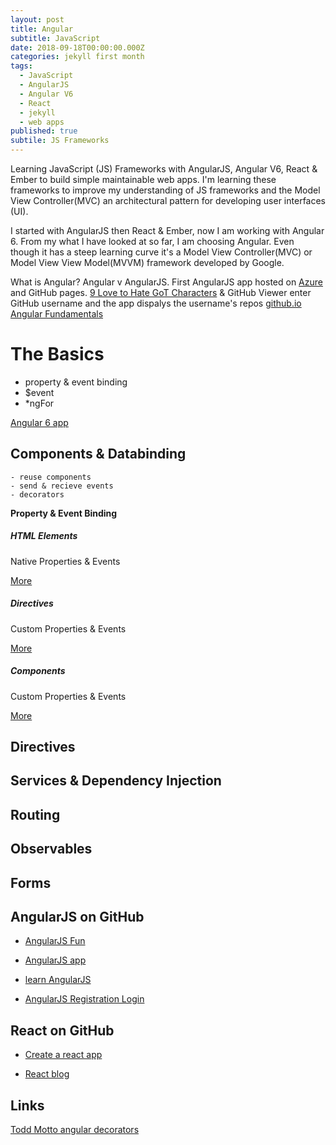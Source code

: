 ```yaml
---
layout: post
title: Angular
subtitle: JavaScript
date: 2018-09-18T00:00:00.000Z
categories: jekyll first month
tags:
  - JavaScript
  - AngularJS
  - Angular V6
  - React
  - jekyll
  - web apps
published: true
subtile: JS Frameworks
---
```


Learning JavaScript (JS) Frameworks with AngularJS, Angular V6, React & Ember to build simple maintainable web apps. I'm learning these frameworks to improve my understanding of JS frameworks and the Model View Controller(MVC) an architectural pattern for developing user interfaces (UI).

I started with AngularJS then React & Ember, now I am working with Angular 6. From my what I have looked at so far, I am choosing Angular. Even though it has a steep learning curve it's a Model View Controller(MVC) or Model View View Model(MVVM) framework developed by Google.

What is Angular? Angular v AngularJS. First AngularJS app hosted on [Azure](https://azure.microsoft.com/en-us/) and GitHub pages. [9 Love to Hate GoT Characters](http://stefcakeangular.azurewebsites.net/#/list) & GitHub Viewer enter GitHub username and the app dispalys the username's repos [github.io Angular Fundamentals]( http://thewhitefox.github.io/Angular-Fundamentals/#/main)

# The Basics

- property & event binding
- $event
- *ngFor

[Angular 6 app](https://github.com/theWhiteFox/third-angular6-app)

## Components & Databinding
	- reuse components	
    - send & recieve events    
    - decorators    

<b class="text-center">Property & Event Binding</b>
<div class="row mb-1 mt-4">
  <div class="col-sm-4">
    <div class="card text-center">
      <div class="card-body post">
        <h5 class="card-title darkslateblue">HTML Elements</h5>
        <div class="post-text-btn">
        <p class="card-text">Native Properties & Events</p>
        <a href="https://angular.io/guide/elements" class="btn btn-primary">More</a>
        </div>
      </div>
    </div>
  </div>
  <div class="col-sm-4">
    <div class="card text-center">
      <div class="card-body post">
        <h5 class="card-title mediumorchid">Directives</h5>
        <div class="post-text-btn">
        <p class="card-text">Custom Properties & Events</p>
        <a href="https://angular.io/guide/attribute-directives" class="btn btn-primary">More</a>
        </div>
      </div>
    </div>
  </div>
    <div class="col-sm-4">
    <div class="card text-center">
      <div class="card-body post">
        <h5 class="card-title seagreen">Components</h5>
        <div class="post-text-btn">
        <p class="card-text">Custom Properties & Events</p>
        <a href="https://angular.io/guide/architecture-components" class="btn btn-primary">More</a>
        </div>
      </div>
    </div>
  </div>
</div>

## Directives
  
## Services & Dependency Injection

## Routing

## Observables

## Forms


## AngularJS on GitHub

- [AngularJS Fun](https://github.com/theWhiteFox/AngularJS-Fun)

- [AngularJS app](https://github.com/theWhiteFox/angularjs-web-app)

- [learn AngularJS](https://github.com/theWhiteFox/learn-angularJS)

- [AngularJS Registration Login](https://github.com/theWhiteFox/angularjs-registration-login)

## React on GitHub

- [Create a react app](https://thewhitefox.github.io/create-react-app/)

- [React blog](https://github.com/theWhiteFox/reactjs-blog)

## Links

[Todd Motto angular decorators](https://toddmotto.com/angular-decorators)
